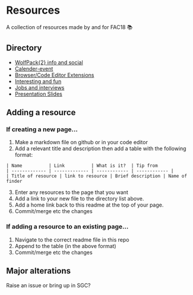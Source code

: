 # Resources

A collection of resources made by and for FAC18 📚

## Directory

* [WolfPack{2} info and social](./directory/wolfpack{2}.md)
* [Calender-event](./directory/calendar-events.md)
* [Browser/Code Editor Extensions](./directory/extensions.md)
* [Interesting and fun](./directory/interesting.md)
* [Jobs and interviews](./directory/jobs.md)
* [Presentation Slides](./directory/slides.md)

## Adding a resource

### If creating a new page...
1. Make a markdown file on github or in your code editor
2. Add a relevant title and description then add a table with the following format:

```
| Name          | Link          | What is it?  | Tip from
| ------------- | ------------- | ------------ | ------------ |
| Title of resource | link to resource | Brief description | Name of finder
```

3. Enter any resources to the page that you want
4. Add a link to your new file to the directory list above.
5. Add a home link back to this readme at the top of your page. 
6. Commit/merge etc the changes


### If adding a resource to an existing page...
1. Navigate to the correct readme file in this repo
2. Append to the table (in the above format)
3. Commit/merge etc the changes

## Major alterations

Raise an issue or bring up in SGC?





 
 
 
  





  




